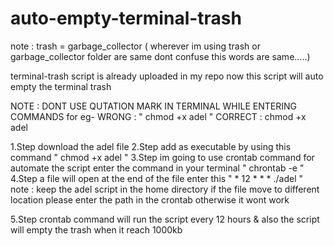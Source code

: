 # auto-empty-terminal-trash

note : trash = garbage_collector ( wherever im using trash or garbage_collector folder are same dont confuse this words are same.....)

terminal-trash script is already uploaded in my repo
now this script will auto empty the terminal trash 

NOTE : DONT USE QUTATION MARK IN TERMINAL WHILE ENTERING COMMANDS     for eg- WRONG : " chmod +x adel " CORRECT : chmod +x adel 

1.Step 
      download the adel file 
2.Step 
      add as executable by using this command  " chmod +x adel  "
3.Step
      im going to use crontab command for automate the script enter the command in your terminal " chrontab -e "
4.Step 
      a file will open at the end of the file enter this " * 12 * * * ./adel "  
note : keep the adel script in the home directory if the file move to different location please enter the path in the crontab otherwise it wont work

5.Step 
      crontab command will run the script every 12 hours & also the script will empty the trash when it reach 1000kb 
      
